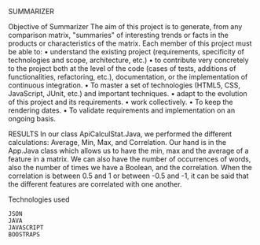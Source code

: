 SUMMARIZER

Objective of Summarizer The aim of this project is to generate, from any comparison matrix, "summaries" of interesting trends or facts in the products or characteristics of the matrix. Each member of this project must be able to: • understand the existing project (requirements, specificity of technologies and scope, architecture, etc.) • to contribute very concretely to the project both at the level of the code (cases of tests, additions of functionalities, refactoring, etc.), documentation, or the implementation of continuous integration. • To master a set of technologies (HTML5, CSS, JavaScript, JUnit, etc.) and important techniques. • adapt to the evolution of this project and its requirements. • work collectively. • To keep the rendering dates. • To validate requirements and implementation on an ongoing basis.

RESULTS In our class ApiCalculStat.Java, we performed the different calculations: Average, Min, Max, and Correlation. Our hand is in the App.Java class which allows us to have the min, max and the average of a feature in a matrix. We can also have the number of occurrences of words, also the number of times we have a Boolean, and the correlation. When the correlation is between 0.5 and 1 or between -0.5 and -1, it can be said that the different features are correlated with one another.

Technologies used

    JSON
    JAVA
    JAVASCRIPT
    BOOSTRAPS

